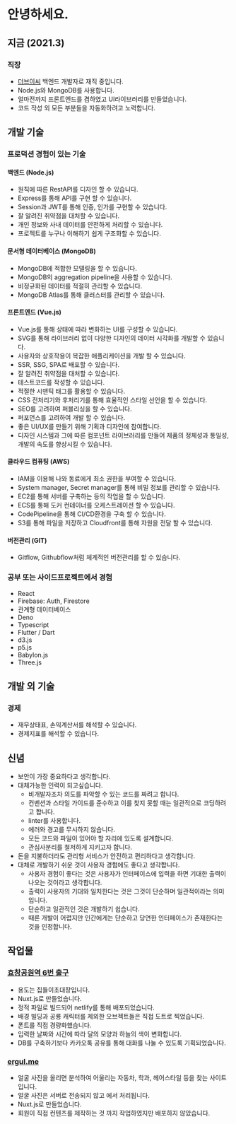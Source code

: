 # 안녕하세요.

## 지금 (2021.3)
### 직장
- [더브이씨](https://thevc.kr) 백엔드 개발자로 재직 중입니다.
- Node.js와 MongoDB를 사용합니다.
- 얼마전까지 프론트엔드를 겸하였고 UI라이브러리를 만들었습니다.
- 코드 작성 외 모든 부분들을 자동화하려고 노력합니다.

## 개발 기술
### 프로덕션 경험이 있는 기술
#### 백엔드 (Node.js)
- 원칙에 따른 RestAPI를 디자인 할 수 있습니다.
- Express를 통해 API를 구현 할 수 있습니다.
- Session과 JWT를 통해 인증, 인가를 구현할 수 있습니다.
- 잘 알려진 취약점을 대처할 수 있습니다.
- 개인 정보와 사내 데이터를 안전하게 처리할 수 있습니다.
- 프로젝트를 누구나 이해하기 쉽게 구조화할 수 있습니다.

#### 문서형 데이터베이스 (MongoDB)
- MongoDB에 적합한 모델링을 할 수 있습니다.
- MongoDB의 aggregation pipeline을 사용할 수 있습니다.
- 비정규화된 데이터를 적절히 관리할 수 있습니다.
- MongoDB Atlas를 통해 클러스터를 관리할 수 있습니다.

#### 프론트엔드 (Vue.js)
- Vue.js를 통해 상태에 따라 변화하는 UI를 구성할 수 있습니다.
- SVG를 통해 라이브러리 없이 다양한 디자인의 데이터 시각화를 개발할 수 있습니다.
- 사용자와 상호작용이 복잡한 애플리케이션을 개발 할 수 있습니다.
- SSR, SSG, SPA로 배포할 수 있습니다.
- 잘 알려진 취약점을 대처할 수 있습니다.
- 테스트코드를 작성할 수 있습니다.
- 적절한 시맨틱 태그를 활용할 수 있습니다.
- CSS 전처리기와 후처리기를 통해 효율적인 스타일 선언을 할 수 있습니다.
- SEO를 고려하여 퍼블리싱을 할 수 있습니다.
- 퍼포먼스를 고려하여 개발 할 수 있습니다.
- 좋은 UI/UX를 만들기 위해 기획과 디자인에 참여합니다.
- 디자인 시스템과 그에 따른 컴포넌트 라이브러리를 만들어 제품의 정체성과 통일성, 개발의 속도를 향상시킬 수 있습니다.

#### 클라우드 컴퓨팅 (AWS)
- IAM을 이용해 나와 동료에게 최소 권한을 부여할 수 있습니다.
- System manager, Secret manager를 통해 비밀 정보를 관리할 수 있습니다.
- EC2를 통해 서버를 구축하는 등의 작업을 할 수 있습니다.
- ECS를 통해 도커 컨테이너를 오케스트레이션 할 수 있습니다.
- CodePipeline을 통해 CI/CD환경을 구축 할 수 있습니다.
- S3를 통해 파일을 저장하고 Cloudfront를 통해 자원을 전달 할 수 있습니다.

#### 버전관리 (GIT)
- Gitflow, Githubflow처럼 체계적인 버전관리를 할 수 있습니다.

### 공부 또는 사이드프로젝트에서 경험
- React
- Firebase: Auth, Firestore
- 관계형 데이터베이스
- Deno
- Typescript
- Flutter / Dart
- d3.js
- p5.js
- Babylon.js
- Three.js

## 개발 외 기술
### 경제
- 재무상태표, 손익계산서를 해석할 수 있습니다.
- 경제지표를 해석할 수 있습니다.

## 신념
- 보안이 가장 중요하다고 생각합니다.
- 대체가능한 인력이 되고싶습니다.
  - 비개발자조차 의도를 파악할 수 있는 코드를 짜려고 합니다.
  - 컨벤션과 스타일 가이드를 준수하고 이를 찾지 못할 때는 일관적으로 코딩하려고 합니다.
  - linter를 사용합니다.
  - 에러와 경고를 무시하지 않습니다.
  - 모든 코드와 파일이 있어야 할 자리에 있도록 설계합니다.
  - 관심사분리를 철저하게 지키고자 합니다.
- 돈을 지불하더라도 관리형 서비스가 안전하고 편리하다고 생각합니다.
- 대체로 개발하기 쉬운 것이 사용자 경험에도 좋다고 생각합니다.
  - 사용자 경험이 좋다는 것은 사용자가 인터페이스에 입력을 하면 기대한 출력이 나오는 것이라고 생각합니다.
  - 출력이 사용자의 기대와 일치한다는 것은 그것이 단순하며 일관적이라는 의미입니다.
  - 단순하고 일관적인 것은 개발하기 쉽습니다.
  - 때론 개발이 어렵지만 인간에게는 단순하고 당연한 인터페이스가 존재한다는 것을 인정합니다.

## 작업물
### [효창공원역 6번 출구](https://sad-jackson-90e5be.netlify.app/)
- 용도는 집들이초대장입니다.
- Nuxt.js로 만들었습니다.
- 정적 파일로 빌드되어 netlify를 통해 배포되었습니다.
- 배경 빌딩과 공룡 캐릭터를 제외한 오브젝트들은 직접 도트로 찍었습니다.
- 폰트를 직접 경량화했습니다.
- 입력한 날짜와 시간에 따라 달의 모양과 하늘의 색이 변화합니다.
- DB를 구축하기보다 카카오톡 공유를 통해 대화를 나눌 수 있도록 기획되었습니다.

### [ergul.me](https://ergul.me/)
- 얼굴 사진을 올리면 분석하여 어울리는 자동차, 학과, 헤어스타일 등을 찾는 사이트입니다.
- 얼굴 사진은 서버로 전송되지 않고 에서 처리됩니다.
- Nuxt.js로 만들었습니다.
- 회원이 직접 컨텐츠를 제작하는 것 까지 작업하였지만 배포하지 않았습니다.
